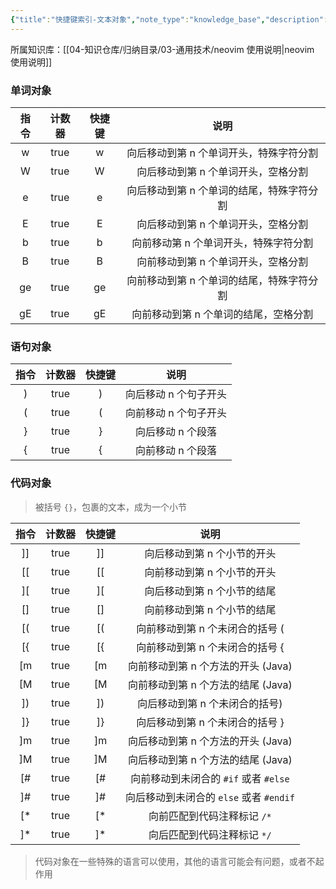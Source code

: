 ```yaml
---
{"title":"快捷键索引-文本对象","note_type":"knowledge_base","description":null,"tags":["开发工具","neovim"],"create_time":"2024-08-13","update_time":"2025-02-19","dg-home":false,"dg-publish":true,"aliase":[],"root":"neovim 使用说明","permalink":"/04-知识仓库/知识单元/03-通用技术/neovim 使用说明/快捷键索引-文本对象/","dgPassFrontmatter":true,"noteIcon":"","created":"2024-08-13","updated":"2025-02-19"}
---
```



所属知识库：[[04-知识仓库/归纳目录/03-通用技术/neovim 使用说明\|neovim 使用说明]]

### 单词对象

| 指令 | 计数器 | 快捷键 |                   说明                    |
|:----:|:------:|:------:|:-----------------------------------------:|
|  w   |  true  |   w    |  向后移动到第 n 个单词开头，特殊字符分割  |
|  W   |  true  |   W    |    向后移动到第 n 个单词开头，空格分割    |
|  e   |  true  |   e    | 向后移动到第 n 个单词的结尾，特殊字符分割 |
|  E   |  true  |   E    |    向后移动到第 n 个单词开头，空格分割    |
|  b   |  true  |   b    |   向前移动第 n 个单词开头，特殊字符分割   |
|  B   |  true  |   B    |    向前移动到第 n 个单词开头，空格分割    |
|  ge  |  true  |   ge   | 向前移动到第 n 个单词的结尾，特殊字符分割 |
|  gE  |  true  |   gE   |   向前移动到第 n 个单词的结尾，空格分割   |

### 语句对象

| 指令 | 计数器 | 快捷键 |         说明          |
|:----:|:------:|:------:|:---------------------:|
|)   |  true  |)    | 向后移动 n 个句子开头 |
|  (|  true  |   (| 向前移动 n 个句子开头 |
|  }   |  true  |   }    |   向后移动 n 个段落   |
|  {   |  true  |   {    |   向前移动 n 个段落   |

### 代码对象

> 被括号 `{}`，包裹的文本，成为一个小节

| 指令 | 计数器 | 快捷键 |                  说明                   |
|:----:|:------:|:------:|:---------------------------------------:|
|]]  |  true  |]]   |       向后移动到第 n 个小节的开头       |
| \[\[|  true  |  \[\[|       向前移动到第 n 个小节的开头       |
|]\[|  true  |]\[|       向后移动到第 n 个小节的结尾       |
| \[\] |  true  |  \[\]  |       向前移动到第 n 个小节的结尾       |
| \[\(|  true  |  \[\(|     向前移动到第 n 个未闭合的括号 (|
| \[\{ |  true  |  \[\{  |     向前移动到第 n 个未闭合的括号 {     |
| \[m  |  true  |  \[m   |   向前移动到第 n 个方法的开头 (Java)    |
| \[M  |  true  |  \[M   |   向前移动到第 n 个方法的结尾 (Java)    |
|])  |  true  |])   |     向后移动到第 n 个未闭合的括号)     |
|]}  |  true  |]}   |     向后移动到第 n 个未闭合的括号 }     |
|]m  |  true  |]m   |   向后移动到第 n 个方法的开头 (Java)    |
|]M  |  true  |]M   |   向后移动到第 n 个方法的结尾 (Java)    |
| \[#  |  true  |  \[#   |  向前移动到未闭合的 `#if` 或者 `#else`  |
|]#  |  true  |]#   | 向后移动到未闭合的 `else` 或者 `#endif` |
| \[*  |  true  |  \[*   |       向前匹配到代码注释标记 `/*`       |
|]*  |  true  |]*   |       向后匹配到代码注释标记 `*/`       |

> 代码对象在一些特殊的语言可以使用，其他的语言可能会有问题，或者不起作用
